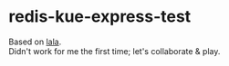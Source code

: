 # redis-kue-express-test
Based on [lala](https://ifelse.io/2016/02/23/using-node-redis-and-kue-for-priority-job-processing/).<br>
Didn't work for me the first time; let's collaborate & play.
